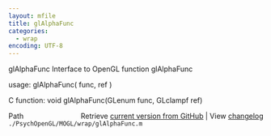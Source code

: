 ```yaml
---
layout: mfile
title: glAlphaFunc
categories:
  - wrap
encoding: UTF-8
---
```


glAlphaFunc  Interface to OpenGL function glAlphaFunc

usage:  glAlphaFunc( func, ref )

C function:  void glAlphaFunc(GLenum func, GLclampf ref)


<div class="code_header" style="text-align:right;">
  <span style="float:left;">Path&nbsp;&nbsp;</span> <span class="counter">Retrieve <a href=
  "https://raw.github.com/Psychtoolbox-3/Psychtoolbox-3/beta/./PsychOpenGL/MOGL/wrap/glAlphaFunc.m">current version from GitHub</a> | View <a href=
  "https://github.com/Psychtoolbox-3/Psychtoolbox-3/commits/beta/./PsychOpenGL/MOGL/wrap/glAlphaFunc.m">changelog</a></span>
</div>
<div class="code">
  <code>./PsychOpenGL/MOGL/wrap/glAlphaFunc.m</code>
</div>
